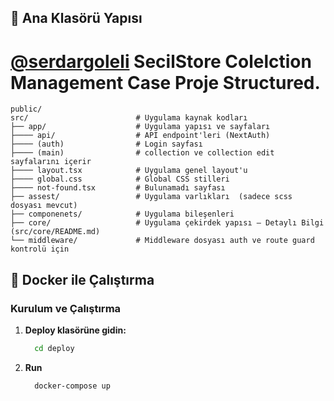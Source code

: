 ## 📁 Ana Klasörü Yapısı

# [@serdargoleli](https://www.serdargoleli.com) SecilStore Colelction Management Case Proje Structured.

```plaintext
public/
src/                        # Uygulama kaynak kodları
├── app/                    # Uygulama yapısı ve sayfaları
├──── api/                  # API endpoint'leri (NextAuth)
├──── (auth)                # Login sayfası
├──── (main)                # collection ve collection edit sayfalarını içerir
├──── layout.tsx            # Uygulama genel layout'u
├──── global.css            # Global CSS stilleri
├──── not-found.tsx         # Bulunamadı sayfası
├── assest/                 # Uygulama varlıkları  (sadece scss dosyası mevcut) 
├── componenets/            # Uygulama bileşenleri
├── core/                   # Uygulama çekirdek yapısı – Detaylı Bilgi (src/core/README.md)
└── middleware/             # Middleware dosyası auth ve route guard kontrolü için

```

## 🐳 Docker ile Çalıştırma

### Kurulum ve Çalıştırma

1. **Deploy klasörüne gidin:**
    ```bash
      cd deploy
    ```
2. **Run**
    ```bash
      docker-compose up
    ```